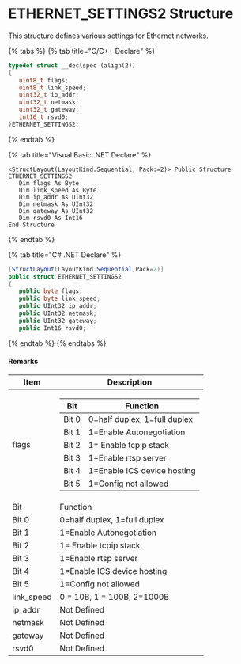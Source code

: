 # ETHERNET\_SETTINGS2 Structure

This structure defines various settings for Ethernet networks.

{% tabs %}
{% tab title="C/C++ Declare" %}
```cpp
typedef struct __declspec (align(2))
{
   uint8_t flags;
   uint8_t link_speed;
   uint32_t ip_addr;
   uint32_t netmask;
   uint32_t gateway;
   int16_t rsvd0;
}ETHERNET_SETTINGS2;
```
{% endtab %}

{% tab title="Visual Basic .NET Declare" %}
```vbnet
<StructLayout(LayoutKind.Sequential, Pack:=2)> Public Structure ETHERNET_SETTINGS2
   Dim flags As Byte
   Dim link_speed As Byte
   Dim ip_addr As UInt32
   Dim netmask As UInt32
   Dim gateway As UInt32
   Dim rsvd0 As Int16
End Structure
```
{% endtab %}

{% tab title="C# .NET Declare" %}
```csharp
[StructLayout(LayoutKind.Sequential,Pack=2)]
public struct ETHERNET_SETTINGS2
{
   public byte flags;
   public byte link_speed;
   public UInt32 ip_addr;
   public UInt32 netmask;
   public UInt32 gateway;
   public Int16 rsvd0;
```
{% endtab %}
{% endtabs %}

#### **Remarks**

| Item        | Description                                                                                                                                                                                                                                                                                                                                                                                                                     |
| ----------- | ------------------------------------------------------------------------------------------------------------------------------------------------------------------------------------------------------------------------------------------------------------------------------------------------------------------------------------------------------------------------------------------------------------------------------- |
| flags       | <table><thead><tr><th>Bit</th><th>Function</th></tr></thead><tbody><tr><td>Bit 0</td><td>0=half duplex, 1=full duplex</td></tr><tr><td>Bit 1</td><td>1=Enable Autonegotiation</td></tr><tr><td>Bit 2</td><td>1= Enable tcpip stack</td></tr><tr><td>Bit 3</td><td>1=Enable rtsp server</td></tr><tr><td>Bit 4</td><td>1=Enable ICS device hosting</td></tr><tr><td>Bit 5</td><td>1=Config not allowed</td></tr></tbody></table> |
| Bit         | Function                                                                                                                                                                                                                                                                                                                                                                                                                        |
| Bit 0       | 0=half duplex, 1=full duplex                                                                                                                                                                                                                                                                                                                                                                                                    |
| Bit 1       | 1=Enable Autonegotiation                                                                                                                                                                                                                                                                                                                                                                                                        |
| Bit 2       | 1= Enable tcpip stack                                                                                                                                                                                                                                                                                                                                                                                                           |
| Bit 3       | 1=Enable rtsp server                                                                                                                                                                                                                                                                                                                                                                                                            |
| Bit 4       | 1=Enable ICS device hosting                                                                                                                                                                                                                                                                                                                                                                                                     |
| Bit 5       | 1=Config not allowed                                                                                                                                                                                                                                                                                                                                                                                                            |
| link\_speed | 0 = 10B, 1 = 100B, 2=1000B                                                                                                                                                                                                                                                                                                                                                                                                      |
| ip\_addr    | Not Defined                                                                                                                                                                                                                                                                                                                                                                                                                     |
| netmask     | Not Defined                                                                                                                                                                                                                                                                                                                                                                                                                     |
| gateway     | Not Defined                                                                                                                                                                                                                                                                                                                                                                                                                     |
| rsvd0       | Not Defined                                                                                                                                                                                                                                                                                                                                                                                                                     |
